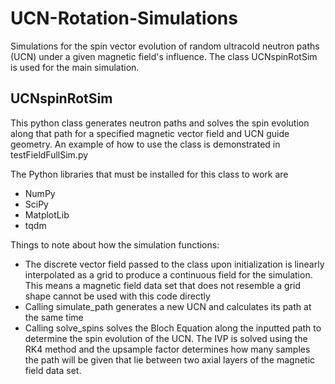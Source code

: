 # UCN-Rotation-Simulations
Simulations for the spin vector evolution of random ultracold neutron paths (UCN) under a given magnetic field's influence. The class UCNspinRotSim is used for the main simulation.

## UCNspinRotSim
This python class generates neutron paths and solves the spin evolution along that path for a specified magnetic vector field and UCN guide geometry. An example of how to use the class is demonstrated in testFieldFullSim.py

The Python libraries that must be installed for this class to work are
- NumPy
- SciPy
- MatplotLib
- tqdm

Things to note about how the simulation functions:
- The discrete vector field passed to the class upon initialization is linearly interpolated as a grid to produce a continuous field for the simulation. This means a magnetic field data set that does not resemble a grid shape cannot be used with this code directly
- Calling simulate_path generates a new UCN and calculates its path at the same time
- Calling solve_spins solves the Bloch Equation along the inputted path to determine the spin evolution of the UCN. The IVP is solved using the RK4 method and the upsample factor determines how many samples the path will be given that lie between two axial layers of the magnetic field data set.

